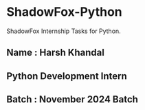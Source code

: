 # ShadowFox-Python
ShadowFox Internship Tasks for Python.


## Name : Harsh Khandal
## Python Development Intern
## Batch : November 2024 Batch
